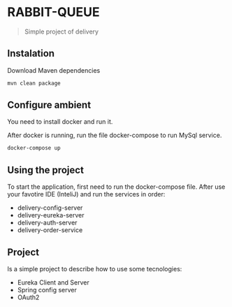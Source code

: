 # RABBIT-QUEUE
> Simple project of delivery


## Instalation

Download Maven dependencies

```sh
mvn clean package
```

## Configure ambient

You need to install docker and run it.

After docker is running, run the file docker-compose to run MySql service.

```sh
docker-compose up
```

## Using the project

To start the application, first need to run the docker-compose file.
After use your favotire IDE (InteliJ) and run the services in order:
 - delivery-config-server
 - delivery-eureka-server
 - delivery-auth-server
 - delivery-order-service


## Project

Is a simple project to describe how to use some tecnologies:
  - Eureka Client and Server
  - Spring config server
  - OAuth2
  
  
